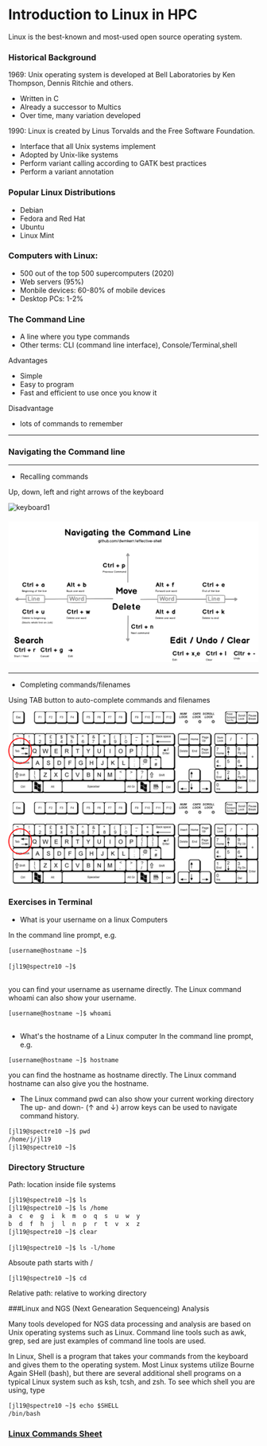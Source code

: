 # Introduction to Linux in HPC


Linux is the best-known and most-used open source operating system.

### Historical Background

1969: Unix operating system is developed at Bell Laboratories by Ken Thompson, Dennis Ritchie and others.

* Written in C
* Already a successor to Multics
* Over time, many variation developed


1990: Linux is created  by Linus Torvalds and the Free Software Foundation.

* Interface that all Unix systems implement
* Adopted by Unix-like systems
* Perform variant calling according to GATK best practices
* Perform a variant annotation


### Popular Linux Distributions

* Debian
* Fedora and Red Hat
* Ubuntu
* Linux Mint

### Computers with Linux:

* 500 out of the top 500 supercomputers (2020)
* Web servers (95%)
* Monbile devices: 60-80% of mobile devices
* Desktop PCs: 1-2%


### The Command Line

- A line where you type commands
- Other terms:  CLI (command line interface), Console/Terminal,shell
 
Advantages

  - Simple
  - Easy to program
  - Fast and efficient to use once you know it
  
Disadvantage

  - lots of commands to remember
  
***********************************
### Navigating the Command line
***********************************

- Recalling commands

Up, down, left and right arrows of the keyboard

![keyboard1](assets/Keyboard1.png)

#### ![The reference diagram](/Docs/assets/navigate-command-line-1.png)
***********************************
- Completing commands/filenames

Using TAB button to auto-complete commands and filenames

![keyboard2](Docs/assets/Keyboard2.png)

![keyboard2](/Docs/assets/Keyboard2.png)

### Exercises in Terminal

- What is your username on a linux Computers

In the command line prompt, e.g.
   
```  
[username@hostname ~]$ 

[jl19@spectre10 ~]$
 
```
you can find your username as username directly. The Linux command whoami can also show your username.

```  
[username@hostname ~]$ whoami
 
```

- What's the hostname of a Linux computer
In the command line prompt, e.g.
```  
[username@hostname ~]$ hostname
```  
you can find the hostname as hostname directly. The Linux command hostname can also give you the hostname.

- The Linux command pwd can also show your current working directory
     The up- and down- (↑ and ↓) arrow keys can be used to navigate command history.

``` 
[jl19@spectre10 ~]$ pwd
/home/j/jl19
[jl19@spectre10 ~]$ 

``` 

### Directory Structure

Path: location inside file systems

``` 
[jl19@spectre10 ~]$ ls 
[jl19@spectre10 ~]$ ls /home
a  c  e  g  i  k  m  o  q  s  u  w  y
b  d  f  h  j  l  n  p  r  t  v  x  z
[jl19@spectre10 ~]$ clear

[jl19@spectre10 ~]$ ls -l/home
```

Absoute path starts with /

``` 
[jl19@spectre10 ~]$ cd
```

Relative path: relative to working directory
 
 
###Linux and NGS (Next Genearation Sequenceing) Analysis
 
Many tools developed for NGS data processing and analysis are based on Unix operating systems such as Linux. Command line tools such as awk, grep, sed are just examples of command line tools are used.

In Linux, Shell is a program that takes your commands from the keyboard and gives them to the operating system. Most Linux systems utilize Bourne Again SHell (bash), but there are several additional shell programs on a typical Linux system such as ksh, tcsh, and zsh. To see which shell you are using, type

```
[jl19@spectre10 ~]$ echo $SHELL
/bin/bash
```



### [Linux Commands Sheet](linux-command-sheets.md)


